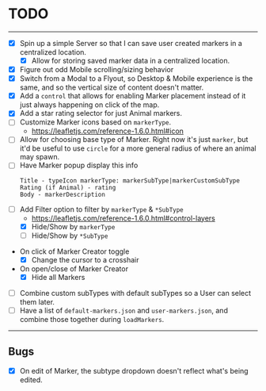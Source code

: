 # TODO

---

- [x] Spin up a simple Server so that I can save user created markers in a
centralized location.
  - [x] Allow for storing saved marker data in a centralized location.
- [x] Figure out odd Mobile scrolling/sizing behavior
- [x] Switch from a Modal to a Flyout, so Desktop & Mobile experience is the
same, and so the vertical size of content doesn't matter.
- [x] Add a `control` that allows for enabling Marker placement instead of it
just always happening on click of the map.
- [x] Add a star rating selector for just Animal markers.
- [ ] Customize Marker icons based on `markerType`.
  - https://leafletjs.com/reference-1.6.0.html#icon
- [ ] Allow for choosing base type of Marker. Right now it's just `marker`, but
it'd be useful to use `circle` for a more general radius of where an animal may
spawn.
- [ ] Have Marker popup display this info
  ```
  Title - typeIcon markerType: markerSubType|markerCustomSubType
  Rating (if Animal) - rating
  Body - markerDescription
  ```
- [ ] Add Filter option to filter by `markerType` & `*SubType`
  - https://leafletjs.com/reference-1.6.0.html#control-layers
  - [x] Hide/Show by `markerType`
  - [ ] Hide/Show by `*SubType`
- On click of Marker Creator toggle
  - [x] Change the cursor to a crosshair
- On open/close of Marker Creator
  - [x] Hide all Markers
- [ ] Combine custom subTypes with default subTypes so a User can select them later.
- [ ] Have a list of `default-markers.json` and `user-markers.json`, and combine
those together during `loadMarkers`.

---

## Bugs

- [x] On edit of Marker, the subtype dropdown doesn't reflect what's being edited.
